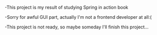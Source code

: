 -This project is my result of studying Spring in action book

-Sorry for awful GUI part, actually I'm not a frontend developer at all:(

-This project is not ready, so maybe someday I'll finish this project...
